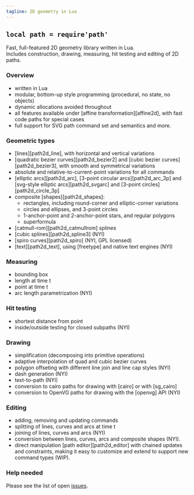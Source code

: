 ```yaml
---
tagline: 2D geometry in Lua
---
```


## `local path = require'path'`

Fast, full-featured 2D geometry library written in Lua. \
Includes construction, drawing, measuring, hit testing and editing of 2D paths.

### Overview

  * written in Lua
  * modular, bottom-up style programming (procedural, no state, no objects)
  * dynamic allocations avoided throughout
  * all features available under [affine transformation][affine2d], with fast code paths for special cases
  * full support for SVG path command set and semantics and more.

### Geometric types

  * [lines][path2d_line], with horizontal and vertical variations
  * [quadratic bezier curves][path2d_bezier2] and [cubic bezier curves][path2d_bezier3], with
    smooth and symmetrical variations
  * absolute and relative-to-current-point variations for all commands
  * [elliptic arcs][path2d_arc], [3-point circular arcs][path2d_arc_3p] and
    [svg-style elliptic arcs][path2d_svgarc] and [3-point circles][path2d_circle_3p]
  * composite [shapes][path2d_shapes]:
    * rectangles, including round-corner and elliptic-corner variations
    * circles and ellipses, and 3-point circles
    * 1-anchor-point and 2-anchor-point stars, and regular polygons
    * superformula
  * [catmull-rom][path2d_catmullrom] splines
  * [cubic splines][path2d_spline3] (NYI)
  * [spiro curves][path2d_spiro] (NYI, GPL licensed)
  * [text][path2d_text], using [freetype] and native text engines (NYI)

### Measuring

  * bounding box
  * length at time t
  * point at time t
  * arc length parametrization (NYI)

### Hit testing

  * shortest distance from point
  * inside/outside testing for closed subpaths (NYI)

### Drawing

  * simplification (decomposing into primitive operations)
  * adaptive interpolation of quad and cubic bezier curves
  * polygon offseting with different line join and line cap styles (NYI)
  * dash generation (NYI)
  * text-to-path (NYI)
  * conversion to cairo paths for drawing with [cairo] or with [sg_cairo]
  * conversion to OpenVG paths for drawing with the [openvg] API (NYI)

### Editing

  * adding, removing and updating commands
  * splitting of lines, curves and arcs at time t
  * joining of lines, curves and arcs (NYI)
  * conversion between lines, curves, arcs and composite shapes (NYI).
  * direct manipulation [path editor][path2d_editor] with chained updates and constraints,
    making it easy to customize and extend to support new command types (WIP).

### Help needed

Please see the list of open [issues](https://github.com/luapower/path2d/issues).

